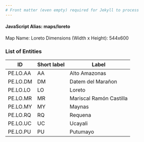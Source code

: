 ```yaml
---
# Front matter (even empty) required for Jekyll to process
---
```


#### JavaScript Alias: maps/loreto

Map Name: Loreto
Dimensions (Width x Height): 544x600


### List of Entities

ID | Short label | Label
---|---|---|
PE.LO.AA| AA | Alto Amazonas
PE.LO.DM| DM | Datem del Marañon
PE.LO.LO| LO | Loreto
PE.LO.MR| MR | Mariscal Ramón Castilla
PE.LO.MY| MY | Maynas
PE.LO.RQ| RQ | Requena
PE.LO.UC| UC | Ucayali
PE.LO.PU| PU | Putumayo
